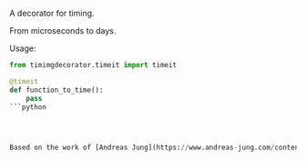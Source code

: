 A decorator for timing.

From microseconds to days.


Usage:
```python
from timimgdecorator.timeit import timeit

@timeit
def function_to_time():
    pass
```python
    



Based on the work of [Andreas Jung](https://www.andreas-jung.com/contents/a-python-decorator-for-measuring-the-execution-time-of-methods)